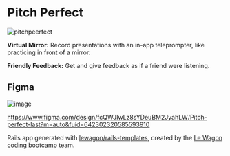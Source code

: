 # Pitch Perfect
![pitchpeerfect](https://github.com/themanfred/pitchperfect/assets/42932766/f4759fff-ac29-4b14-891d-813857746329)


**Virtual Mirror:** Record presentations with an in-app teleprompter, like practicing in front of a mirror.

**Friendly Feedback:** Get and give feedback as if a friend were listening.

## Figma
![image](https://github.com/themanfred/pitchperfect/assets/42932766/37b3378f-30b6-4443-af13-3385a4a1e665)


https://www.figma.com/design/fcQWJIwLz8sYDeuBM2JyahLW/Pitch-perfect-last?m=auto&fuid=642302320585593910


Rails app generated with [lewagon/rails-templates](https://github.com/lewagon/rails-templates), created by the [Le Wagon coding bootcamp](https://www.lewagon.com) team.
